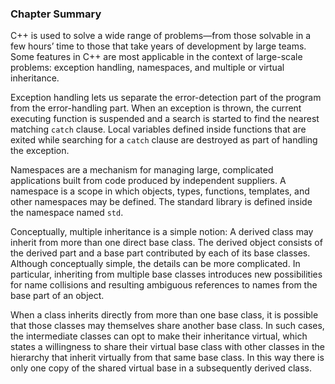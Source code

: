 <h3 id="filepos5102148"><a id="filepos5102181"></a>Chapter Summary</h3>
<p>C++ is used to solve a wide range of problems—from those solvable in a few hours’ time to those that take years of development by large teams. Some features in C++ are most applicable in the context of large-scale problems: exception handling, namespaces, and multiple or virtual inheritance.</p>
<p>Exception handling lets us separate the error-detection part of the program from the error-handling part. When an exception is thrown, the current executing function is suspended and a search is started to find the nearest matching <code>catch</code> clause. Local variables defined inside functions that are exited while searching for a <code>catch</code> clause are destroyed as part of handling the exception.</p>
<p>Namespaces are a mechanism for managing large, complicated applications built from code produced by independent suppliers. A namespace is a scope in which objects, types, functions, templates, and other namespaces may be defined. The standard library is defined inside the namespace named <code>std</code>.</p>
<p>Conceptually, multiple inheritance is a simple notion: A derived class may inherit from more than one direct base class. The derived object consists of the derived part and a base part contributed by each of its base classes. Although conceptually simple, the details can be more complicated. In particular, inheriting from multiple base classes introduces new possibilities for name collisions and resulting ambiguous references to names from the base part of an object.</p>
<p>When a class inherits directly from more than one base class, it is possible that those classes may themselves share another base class. In such cases, the intermediate classes can opt to make their inheritance virtual, which states a willingness to share their virtual base class with other classes in the hierarchy that inherit virtually from that same base class. In this way there is only one copy of the shared virtual base in a subsequently derived class.</p>
